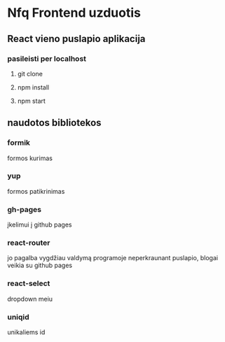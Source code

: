 # Nfq Frontend uzduotis

## React vieno puslapio aplikacija



### pasileisti per localhost

1) git clone

2) npm install

3) npm start

## naudotos bibliotekos

### formik
formos kurimas
### yup
formos patikrinimas
### gh-pages
įkelimui į github pages
### react-router
jo pagalba vygdžiau valdymą programoje neperkraunant puslapio, blogai veikia su github pages
### react-select
dropdown meiu
### uniqid
unikaliems id

